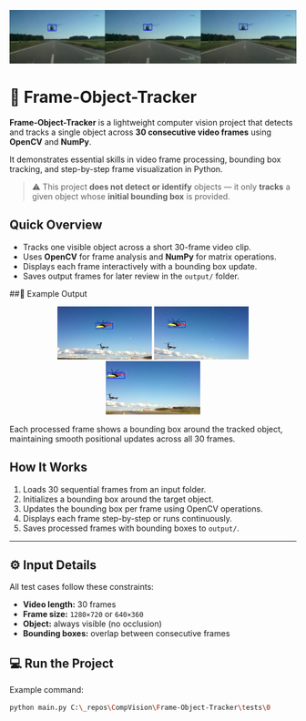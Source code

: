 <p align="center">
  <img src="Screenshots/Banner.png" alt="Frame Track Banner">
</p>


# 🎯 Frame-Object-Tracker

**Frame-Object-Tracker** is a lightweight computer vision project that detects and tracks a single object across **30 consecutive video frames** using **OpenCV** and **NumPy**.  

It demonstrates essential skills in video frame processing, bounding box tracking, and step-by-step frame visualization in Python.

> ⚠️ This project **does not detect or identify** objects — it only **tracks** a given object whose **initial bounding box** is provided.

## Quick Overview

- Tracks one visible object across a short 30-frame video clip.  
- Uses **OpenCV** for frame analysis and **NumPy** for matrix operations.  
- Displays each frame interactively with a bounding box update.  
- Saves output frames for later review in the `output/` folder.  

##📸 Example Output
<p align="center">
  <img src="Screenshots/frame1.png" alt="Frame 1 Track example" width="33%">
  <img src="Screenshots/frame2.png" alt="Frame 2 Track example" width="33%">
  <img src="Screenshots/frame3.png" alt="Frame 3 Track example" width="33%">
</p>

Each processed frame shows a bounding box around the tracked object, maintaining smooth positional updates across all 30 frames.


## How It Works

1. Loads 30 sequential frames from an input folder.  
2. Initializes a bounding box around the target object.  
3. Updates the bounding box per frame using OpenCV operations.  
4. Displays each frame step-by-step or runs continuously.  
5. Saves processed frames with bounding boxes to `output/`.

---
## ⚙️ Input Details

All test cases follow these constraints:
- **Video length:** 30 frames  
- **Frame size:** `1280×720` or `640×360`  
- **Object:** always visible (no occlusion)  
- **Bounding boxes:** overlap between consecutive frames  



## 💻 Run the Project

Example command:
```bash
python main.py C:\_repos\CompVision\Frame-Object-Tracker\tests\0

